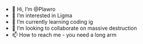 - 👋 Hi, I’m @Plawro
- 👀 I’m interested in Ligma
- 🌱 I’m currently learning coding ig
- 💞️ I’m looking to collaborate on massive destruction
- 📫 How to reach me - you need a long arm

<!---
Plawro/Plawro is a ✨ special ✨ repository because its `README.md` (this file) appears on your GitHub profile.
You can click the Preview link to take a look at your changes.
--->
